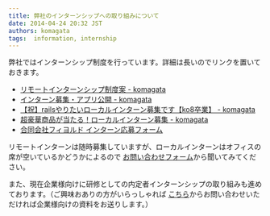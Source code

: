 ```yaml
---
title: 弊社のインターンシップへの取り組みについて
date: 2014-04-24 20:32 JST
authors: komagata
tags:  information, internship
---
```

弊社ではインターンシップ制度を行っています。詳細は長いのでリンクを置いておきます。

- [リモートインターンシップ制度案 - komagata](http://docs.komagata.org/4942)
- [インターン募集・アプリ公開 - komagata](http://docs.komagata.org/5066)
- [【祝】railsやりたいローカルインターン募集です【ko8卒業】 - komagata](http://docs.komagata.org/5128)
- [超豪華商品が当たる！ローカルインターン募集 - komagata](http://docs.komagata.org/5074)
- [合同会社フィヨルド インターン応募フォーム](http://intern-fantasy.herokuapp.com/)

リモートインターンは随時募集していますが、ローカルインターンはオフィスの席が空いているかどうかによるので [お問い合わせフォーム](http://fjord.jp/inquiry)から聞いてみてください。

また、現在企業様向けに研修としての内定者インターンシップの取り組みも進めております。（ご興味おありの方がいらっしゃれば [こちら](http://fjord.jp/inquiry)からお問い合わせいただければ企業様向けの資料をお送りします。）
